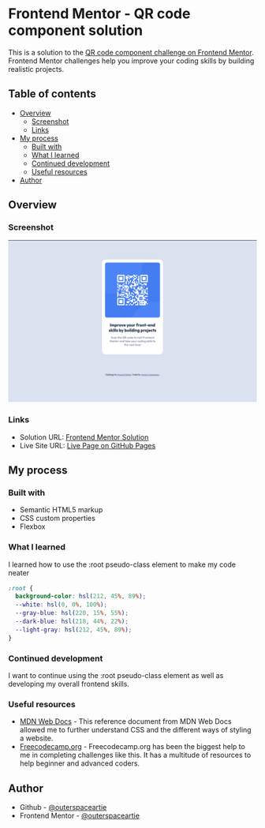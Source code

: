 # Frontend Mentor - QR code component solution

This is a solution to the [QR code component challenge on Frontend Mentor](https://www.frontendmentor.io/challenges/qr-code-component-iux_sIO_H). Frontend Mentor challenges help you improve your coding skills by building realistic projects.

## Table of contents

- [Overview](#overview)
  - [Screenshot](#screenshot)
  - [Links](#links)
- [My process](#my-process)
  - [Built with](#built-with)
  - [What I learned](#what-i-learned)
  - [Continued development](#continued-development)
  - [Useful resources](#useful-resources)
- [Author](#author)

## Overview

### Screenshot

![Final Solution](images/desktopScreenshot.png)

### Links

- Solution URL: [Frontend Mentor Solution](https://www.frontendmentor.io/solutions/qr-code-card-using-flexbox-7ilamNeDvG)
- Live Site URL: [Live Page on GitHub Pages](https://outerspaceartie.github.io/qr-code-site/)

## My process

### Built with

- Semantic HTML5 markup
- CSS custom properties
- Flexbox

### What I learned

I learned how to use the :root pseudo-class element to make my code neater

```css
:root {
  background-color: hsl(212, 45%, 89%);
  --white: hsl(0, 0%, 100%);
  --gray-blue: hsl(220, 15%, 55%);
  --dark-blue: hsl(218, 44%, 22%);
  --light-gray: hsl(212, 45%, 89%);
}
```

### Continued development

I want to continue using the :root pseudo-class element as well as developing my overall frontend skills.

### Useful resources

- [MDN Web Docs](https://developer.mozilla.org/en-US/docs/Web/CSS) - This reference document from MDN Web Docs allowed me to further understand CSS and the different ways of styling a website.
- [Freecodecamp.org](https://www.freecodecamp.org/news/how-to-center-anything-with-css-align-a-div-text-and-more) - Freecodecamp.org has been the biggest help to me in completing challenges like this. It has a multitude of resources to help beginner and advanced coders.

## Author

- Github - [@outerspaceartie](https://github.com/outerspaceartie)
- Frontend Mentor - [@outerspaceartie](https://www.frontendmentor.io/profile/outerspaceartie)
